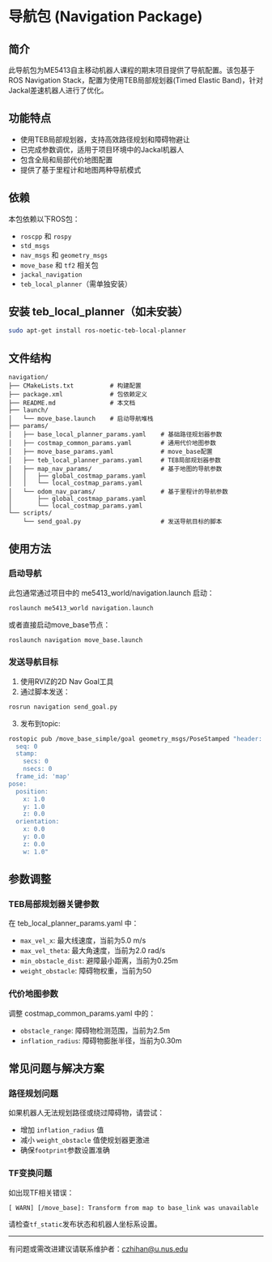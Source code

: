 # 导航包 (Navigation Package)
## 简介
此导航包为ME5413自主移动机器人课程的期末项目提供了导航配置。该包基于ROS Navigation Stack，配置为使用TEB局部规划器(Timed Elastic Band)，针对Jackal差速机器人进行了优化。

## 功能特点
- 使用TEB局部规划器，支持高效路径规划和障碍物避让
- 已完成参数调优，适用于项目环境中的Jackal机器人
- 包含全局和局部代价地图配置
- 提供了基于里程计和地图两种导航模式

## 依赖
本包依赖以下ROS包：
- `roscpp` 和 `rospy`
- `std_msgs` 
- `nav_msgs` 和 `geometry_msgs`
- `move_base` 和 `tf2` 相关包
- `jackal_navigation`
- `teb_local_planner`（需单独安装）

## 安装 teb_local_planner（如未安装）
```bash
sudo apt-get install ros-noetic-teb-local-planner
```

## 文件结构
```
navigation/
├── CMakeLists.txt          # 构建配置
├── package.xml             # 包依赖定义
├── README.md               # 本文档
├── launch/
│   └── move_base.launch    # 启动导航堆栈
├── params/
│   ├── base_local_planner_params.yaml    # 基础路径规划器参数
│   ├── costmap_common_params.yaml        # 通用代价地图参数
│   ├── move_base_params.yaml             # move_base配置
│   ├── teb_local_planner_params.yaml     # TEB局部规划器参数
│   ├── map_nav_params/                   # 基于地图的导航参数
│   │   ├── global_costmap_params.yaml
│   │   └── local_costmap_params.yaml
│   └── odom_nav_params/                  # 基于里程计的导航参数
│       ├── global_costmap_params.yaml
│       └── local_costmap_params.yaml
└── scripts/
    └── send_goal.py                      # 发送导航目标的脚本
```

## 使用方法

### 启动导航
此包通常通过项目中的 me5413_world/navigation.launch 启动：

```bash
roslaunch me5413_world navigation.launch
```

或者直接启动move_base节点：

```bash
roslaunch navigation move_base.launch
```

### 发送导航目标

1. 使用RVIZ的2D Nav Goal工具
2. 通过脚本发送：
```bash
rosrun navigation send_goal.py
```
3. 发布到topic:
```bash
rostopic pub /move_base_simple/goal geometry_msgs/PoseStamped "header:
  seq: 0
  stamp:
    secs: 0
    nsecs: 0
  frame_id: 'map'
pose:
  position:
    x: 1.0
    y: 1.0
    z: 0.0
  orientation:
    x: 0.0
    y: 0.0
    z: 0.0
    w: 1.0"
```

## 参数调整

### TEB局部规划器关键参数
在 teb_local_planner_params.yaml 中：
- `max_vel_x`: 最大线速度，当前为5.0 m/s
- `max_vel_theta`: 最大角速度，当前为2.0 rad/s
- `min_obstacle_dist`: 避障最小距离，当前为0.25m
- `weight_obstacle`: 障碍物权重，当前为50

### 代价地图参数
调整 costmap_common_params.yaml 中的：
- `obstacle_range`: 障碍物检测范围，当前为2.5m
- `inflation_radius`: 障碍物膨胀半径，当前为0.30m

## 常见问题与解决方案

### 路径规划问题
如果机器人无法规划路径或绕过障碍物，请尝试：
- 增加 `inflation_radius` 值
- 减小 `weight_obstacle` 值使规划器更激进
- 确保`footprint`参数设置准确

### TF变换问题
如出现TF相关错误：
```
[ WARN] [/move_base]: Transform from map to base_link was unavailable
```
请检查`tf_static`发布状态和机器人坐标系设置。

---

有问题或需改进建议请联系维护者：czhihan@u.nus.edu